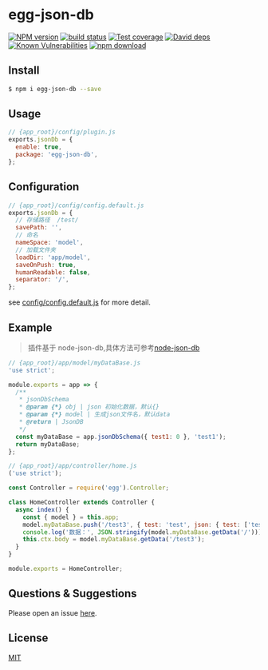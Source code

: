 # egg-json-db

[![NPM version][npm-image]][npm-url]
[![build status][travis-image]][travis-url]
[![Test coverage][codecov-image]][codecov-url]
[![David deps][david-image]][david-url]
[![Known Vulnerabilities][snyk-image]][snyk-url]
[![npm download][download-image]][download-url]

[npm-image]: https://img.shields.io/npm/v/egg-json-db.svg?style=flat-square
[npm-url]: https://npmjs.org/package/egg-json-db
[travis-image]: https://img.shields.io/travis/eggjs/egg-json-db.svg?style=flat-square
[travis-url]: https://travis-ci.org/eggjs/egg-json-db
[codecov-image]: https://img.shields.io/codecov/c/github/eggjs/egg-json-db.svg?style=flat-square
[codecov-url]: https://codecov.io/github/eggjs/egg-json-db?branch=master
[david-image]: https://img.shields.io/david/eggjs/egg-json-db.svg?style=flat-square
[david-url]: https://david-dm.org/eggjs/egg-json-db
[snyk-image]: https://snyk.io/test/npm/egg-json-db/badge.svg?style=flat-square
[snyk-url]: https://snyk.io/test/npm/egg-json-db
[download-image]: https://img.shields.io/npm/dm/egg-json-db.svg?style=flat-square
[download-url]: https://npmjs.org/package/egg-json-db

<!--
Description here.
-->

## Install

```bash
$ npm i egg-json-db --save
```

## Usage

```js
// {app_root}/config/plugin.js
exports.jsonDb = {
  enable: true,
  package: 'egg-json-db',
};
```

## Configuration

```js
// {app_root}/config/config.default.js
exports.jsonDb = {
  // 存储路径  /test/
  savePath: '',
  // 命名
  nameSpace: 'model',
  // 加载文件夹
  loadDir: 'app/model',
  saveOnPush: true,
  humanReadable: false,
  separator: '/',
};
```

see [config/config.default.js](config/config.default.js) for more detail.

## Example

> 插件基于 node-json-db,具体方法可参考[node-json-db](https://github.com/Belphemur/node-json-db)

```js
// {app_root}/app/model/myDataBase.js
'use strict';

module.exports = app => {
  /**
   * jsonDbSchema
   * @param {*} obj | json 初始化数据，默认{}
   * @param {*} model | 生成json文件名，默认data
   * @return | JsonDB
   */
  const myDataBase = app.jsonDbSchema({ test1: 0 }, 'test1');
  return myDataBase;
};

// {app_root}/app/controller/home.js
('use strict');

const Controller = require('egg').Controller;

class HomeController extends Controller {
  async index() {
    const { model } = this.app;
    model.myDataBase.push('/test3', { test: 'test', json: { test: ['test'] } });
    console.log('数据：', JSON.stringify(model.myDataBase.getData('/')));
    this.ctx.body = model.myDataBase.getData('/test3');
  }
}

module.exports = HomeController;
```

## Questions & Suggestions

Please open an issue [here](https://github.com/packaaa/egg-json-db/issues).

## License

[MIT](LICENSE)
